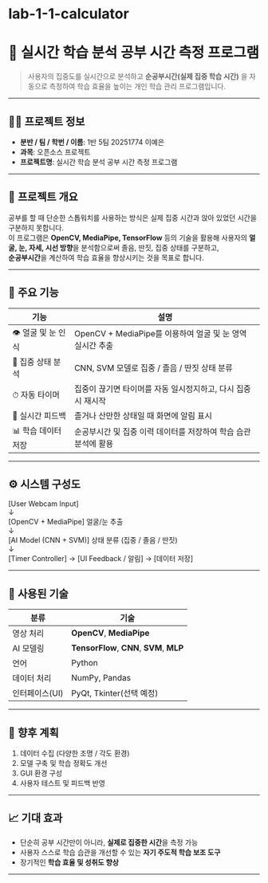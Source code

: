 # lab-1-1-calculator
# 🎯 실시간 학습 분석 공부 시간 측정 프로그램
> 사용자의 집중도를 실시간으로 분석하고 **순공부시간(실제 집중 학습 시간)** 을 자동으로 측정하여 학습 효율을 높이는 개인 학습 관리 프로그램입니다.

---

## 👩‍💻 프로젝트 정보
- **분반 / 팀 / 학번 / 이름**: 1반 5팀 20251774 이예은  
- **과목**: 오픈소스 프로젝트  
- **프로젝트명**: 실시간 학습 분석 공부 시간 측정 프로그램  

---

## 🧩 프로젝트 개요

공부를 할 때 단순한 스톱워치를 사용하는 방식은 실제 집중 시간과 앉아 있었던 시간을 구분하지 못합니다.  
이 프로그램은 **OpenCV, MediaPipe, TensorFlow** 등의 기술을 활용해 사용자의 **얼굴, 눈, 자세, 시선 방향**을 분석함으로써 졸음, 딴짓, 집중 상태를 구분하고,  
**순공부시간**을 계산하여 학습 효율을 향상시키는 것을 목표로 합니다.

---

## 🧠 주요 기능

| 기능 | 설명 |
|------|------|
| 👁 얼굴 및 눈 인식 | OpenCV + MediaPipe를 이용하여 얼굴 및 눈 영역 실시간 추출 |
| 🤖 집중 상태 분석 | CNN, SVM 모델로 집중 / 졸음 / 딴짓 상태 분류 |
| ⏱ 자동 타이머 | 집중이 끊기면 타이머를 자동 일시정지하고, 다시 집중 시 재시작 |
| 🔔 실시간 피드백 | 졸거나 산만한 상태일 때 화면에 알림 표시 |
| 📊 학습 데이터 저장 | 순공부시간 및 집중 이력 데이터를 저장하여 학습 습관 분석에 활용 |

---

## ⚙️ 시스템 구성도

[User Webcam Input]  
↓  
[OpenCV + MediaPipe] 얼굴/눈 추출  
↓  
[AI Model (CNN + SVM)] 상태 분류 (집중 / 졸음 / 딴짓)  
↓  
[Timer Controller] → [UI Feedback / 알림] → [데이터 저장]

--- 

## 🧰 사용된 기술

| 분류 | 기술 |
|------|------|
| 영상 처리 | **OpenCV**, **MediaPipe** |
| AI 모델링 | **TensorFlow**, **CNN**, **SVM**, **MLP** |
| 언어 | Python |
| 데이터 처리 | NumPy, Pandas |
| 인터페이스(UI) | PyQt, Tkinter(선택 예정) |

---

## 🚀 향후 계획
1. 데이터 수집 (다양한 조명 / 각도 환경)
2. 모델 구축 및 학습 정확도 개선
3. GUI 환경 구성
4. 사용자 테스트 및 피드백 반영

---

## 📈 기대 효과 
- 단순히 공부 시간만이 아니라, **실제로 집중한 시간**을 측정 가능
- 사용자 스스로 학습 습관을 개선할 수 있는 **자기 주도적 학습 보조 도구**
- 장기적인 **학습 효율 및 성취도 향상** 

--- 
